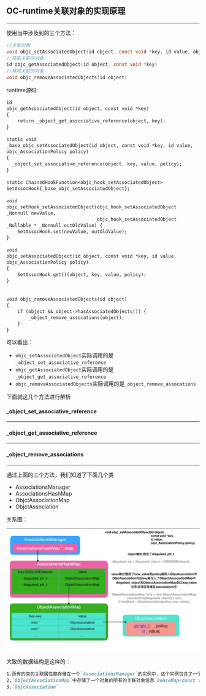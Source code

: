## OC-runtime关联对象的实现原理

-----

使用当中涉及到的三个方法：

```objective-c
//关联对象
void objc_setAssociatedObject(id object, const void *key, id value, objc_AssociationPolicy policy)
//获取关联的对象
id objc_getAssociatedObject(id object, const void *key)
//移除关联的对象
void objc_removeAssociatedObjects(id object)
```

runtime源码:

```objc
id
objc_getAssociatedObject(id object, const void *key)
{
    return _object_get_associative_reference(object, key);
}

static void
_base_objc_setAssociatedObject(id object, const void *key, id value, objc_AssociationPolicy policy)
{
  _object_set_associative_reference(object, key, value, policy);
}

static ChainedHookFunction<objc_hook_setAssociatedObject> SetAssocHook{_base_objc_setAssociatedObject};

void
objc_setHook_setAssociatedObject(objc_hook_setAssociatedObject _Nonnull newValue,
                                 objc_hook_setAssociatedObject _Nullable * _Nonnull outOldValue) {
    SetAssocHook.set(newValue, outOldValue);
}

void
objc_setAssociatedObject(id object, const void *key, id value, objc_AssociationPolicy policy)
{
    SetAssocHook.get()(object, key, value, policy);
}


void objc_removeAssociatedObjects(id object) 
{
    if (object && object->hasAssociatedObjects()) {
        _object_remove_assocations(object);
    }
}
```



可以看出：

- `objc_setAssociatedObject`实际调用的是`_object_set_associative_reference`
- `objc_getAssociatedObject`实际调用的是`_object_get_associative_reference`
- `objc_removeAssociatedObjects`实际调用的是`_object_remove_assocations`

下面就这几个方法进行解析



#### _object_set_associative_reference

-------













#### _object_get_associative_reference

--------









#### _object_remove_associations

------



通过上面的三个方法，我们知道了下面几个类

- AssociationsManager
- AssociationsHashMap
- ObjctAssociationMap
- ObjctAssociation

关系图：

<img src='./img/20.jpg'> 



大致的数据结构是这样的：

```markdown
1.所有的类的关联属性都存储在一个`AssociationsManager`的实例中，这个实例包含了一个map:`ExplicitInitDenseMap<DisguisedPtr<objc_object>, ObjectAssociationMap>`。map的key是根据对象的地址生成一个DisguisedPtr，value是一个map
2.`ObjectAssociationMap`中存储了一个对象的所有的关联对象信息`DenseMap<const void *, ObjcAssociation> `
3.`ObjcAssociation`

```









